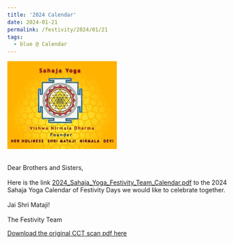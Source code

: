 ```yaml
---
title: '2024 Calendar'
date: 2024-01-21
permalink: /festivity/2024/01/21
tags:
  - blue @ Calendar
---
```


<div style="text-align: left"><img src="/images/image1.png" width="250" /></div><br>

<p>
Dear Brothers and Sisters,<br>
<br>
Here is the link <a href="https://drive.google.com/file/d/1i9zAcYKFqfv00mwtewHvtVy_UoZ0PyFR/view?usp=sharing"> 2024_Sahaja_Yoga_Festivity_Team_Calendar.pdf</a> to the 2024 Sahaja Yoga Calendar of Festivity Days we would like to celebrate together.<br>
<br>
Jai Shri Mataji!<br>
<br>
The Festivity Team
</p>

[Download the original CCT scan pdf here](https://drive.google.com/file/d/1liUMmu6IYsTgHfrccGsZRnWW24_Ixei5/view?usp=sharing)